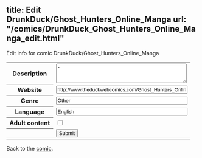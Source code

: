 title: Edit DrunkDuck/Ghost_Hunters_Online_Manga
url: "/comics/DrunkDuck_Ghost_Hunters_Online_Manga_edit.html"
---
Edit info for comic DrunkDuck/Ghost_Hunters_Online_Manga

<form name="comic" action="http://gaepostmail.appspot.com/comic/" method="post">
<table class="comicinfo">
<tr>
<th>Description</th><td><textarea name="description" cols="40" rows="3">-</textarea></td>
</tr>
<tr>
<th>Website</th><td><input type="text" name="url" value="http://www.theduckwebcomics.com/Ghost_Hunters_Online_Manga/" size="40"/></td>
</tr>
<tr>
<th>Genre</th><td><input type="text" name="genre" value="Other" size="40"/></td>
</tr>
<tr>
<th>Language</th><td><input type="text" name="language" value="English" size="40"/></td>
</tr>
<tr>
<th>Adult content</th><td><input type="checkbox" name="adult" value="adult" /></td>
</tr>
<tr>
<th></th><td>
<input type="hidden" name="comic" value="DrunkDuck_Ghost_Hunters_Online_Manga" />
<input type="submit" name="submit" value="Submit" />
</td>
</tr>
</table>
</form>

Back to the [comic](DrunkDuck_Ghost_Hunters_Online_Manga.html).
